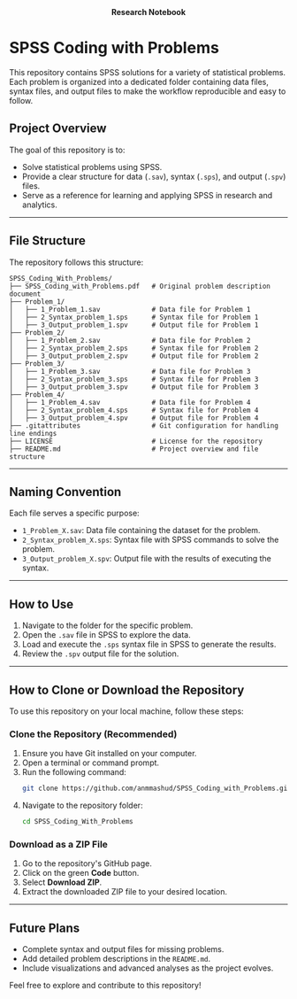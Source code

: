 <div href="https://www.facebook.com/profile.php?id=61566431557385" align="center"><b>Research Notebook</b></div>

# SPSS Coding with Problems

This repository contains SPSS solutions for a variety of statistical problems. Each problem is organized into a dedicated folder containing data files, syntax files, and output files to make the workflow reproducible and easy to follow.

## Project Overview
The goal of this repository is to:
- Solve statistical problems using SPSS.
- Provide a clear structure for data (`.sav`), syntax (`.sps`), and output (`.spv`) files.
- Serve as a reference for learning and applying SPSS in research and analytics.

---

## File Structure
The repository follows this structure:

```plaintext
SPSS_Coding_With_Problems/
├── SPSS_Coding_with_Problems.pdf	# Original problem description document
├── Problem_1/
│   ├── 1_Problem_1.sav        		# Data file for Problem 1
│   ├── 2_Syntax_problem_1.sps  	# Syntax file for Problem 1
│   ├── 3_Output_problem_1.spv  	# Output file for Problem 1
├── Problem_2/
│   ├── 1_Problem_2.sav         	# Data file for Problem 2
│   ├── 2_Syntax_problem_2.sps  	# Syntax file for Problem 2
│   ├── 3_Output_problem_2.spv  	# Output file for Problem 2
├── Problem_3/
│   ├── 1_Problem_3.sav         	# Data file for Problem 3
│   ├── 2_Syntax_problem_3.sps 	 	# Syntax file for Problem 3
│   ├── 3_Output_problem_3.spv  	# Output file for Problem 3
├── Problem_4/
│   ├── 1_Problem_4.sav        		# Data file for Problem 4
│   ├── 2_Syntax_problem_4.sps  	# Syntax file for Problem 4
│   ├── 3_Output_problem_4.spv  	# Output file for Problem 4
├── .gitattributes              	# Git configuration for handling line endings
├── LICENSE                     	# License for the repository
├── README.md                    	# Project overview and file structure
```

---

## Naming Convention

Each file serves a specific purpose:
- `1_Problem_X.sav`: Data file containing the dataset for the problem.
- `2_Syntax_problem_X.sps`: Syntax file with SPSS commands to solve the problem.
- `3_Output_problem_X.spv`: Output file with the results of executing the syntax.

---

## How to Use
1. Navigate to the folder for the specific problem.
2. Open the `.sav` file in SPSS to explore the data.
3. Load and execute the `.sps` syntax file in SPSS to generate the results.
4. Review the `.spv` output file for the solution.

---

## How to Clone or Download the Repository

To use this repository on your local machine, follow these steps:

### Clone the Repository (Recommended)
1. Ensure you have Git installed on your computer.
2. Open a terminal or command prompt.
3. Run the following command:
   ```bash
   git clone https://github.com/anmmashud/SPSS_Coding_with_Problems.git
   ```
4. Navigate to the repository folder:
   ```bash
   cd SPSS_Coding_With_Problems
   ```

### Download as a ZIP File
1. Go to the repository's GitHub page.
2. Click on the green **Code** button.
3. Select **Download ZIP**.
4. Extract the downloaded ZIP file to your desired location.

---

## Future Plans
- Complete syntax and output files for missing problems.
- Add detailed problem descriptions in the `README.md`.
- Include visualizations and advanced analyses as the project evolves.

Feel free to explore and contribute to this repository!

